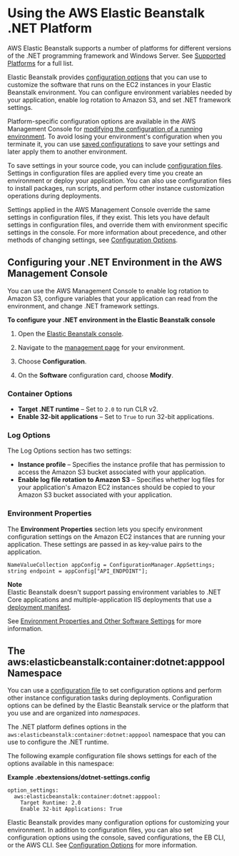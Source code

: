 # Using the AWS Elastic Beanstalk \.NET Platform<a name="create_deploy_NET.container.console"></a>

AWS Elastic Beanstalk supports a number of platforms for different versions of the \.NET programming framework and Windows Server\. See [Supported Platforms](concepts.platforms.md#concepts.platforms.net) for a full list\.

Elastic Beanstalk provides [configuration options](command-options.md) that you can use to customize the software that runs on the EC2 instances in your Elastic Beanstalk environment\. You can configure environment variables needed by your application, enable log rotation to Amazon S3, and set \.NET framework settings\.

Platform\-specific configuration options are available in the AWS Management Console for [modifying the configuration of a running environment](environment-configuration-methods-after.md)\. To avoid losing your environment's configuration when you terminate it, you can use [saved configurations](environment-configuration-savedconfig.md) to save your settings and later apply them to another environment\.

To save settings in your source code, you can include [configuration files](ebextensions.md)\. Settings in configuration files are applied every time you create an environment or deploy your application\. You can also use configuration files to install packages, run scripts, and perform other instance customization operations during deployments\.

Settings applied in the AWS Management Console override the same settings in configuration files, if they exist\. This lets you have default settings in configuration files, and override them with environment specific settings in the console\. For more information about precedence, and other methods of changing settings, see [Configuration Options](command-options.md)\.

## Configuring your \.NET Environment in the AWS Management Console<a name="dotnet-console"></a>

You can use the AWS Management Console to enable log rotation to Amazon S3, configure variables that your application can read from the environment, and change \.NET framework settings\.

**To configure your \.NET environment in the Elastic Beanstalk console**

1. Open the [Elastic Beanstalk console](https://console.aws.amazon.com/elasticbeanstalk)\.

1. Navigate to the [management page](environments-console.md) for your environment\.

1. Choose **Configuration**\.

1. On the **Software** configuration card, choose **Modify**\.

### Container Options<a name="dotnet-console-framework"></a>
+ **Target \.NET runtime** – Set to `2.0` to run CLR v2\.
+ **Enable 32\-bit applications** – Set to `True` to run 32\-bit applications\.

### Log Options<a name="dotnet-console-logs"></a>

The Log Options section has two settings:
+ **Instance profile** – Specifies the instance profile that has permission to access the Amazon S3 bucket associated with your application\.
+ **Enable log file rotation to Amazon S3** – Specifies whether log files for your application's Amazon EC2 instances should be copied to your Amazon S3 bucket associated with your application\.

### Environment Properties<a name="dotnet-console-properties"></a>

The **Environment Properties** section lets you specify environment configuration settings on the Amazon EC2 instances that are running your application\. These settings are passed in as key\-value pairs to the application\.

```
NameValueCollection appConfig = ConfigurationManager.AppSettings;
string endpoint = appConfig["API_ENDPOINT"];
```

**Note**  
Elastic Beanstalk doesn't support passing environment variables to \.NET Core applications and multiple\-application IIS deployments that use a [deployment manifest](dotnet-manifest.md)\.

See [Environment Properties and Other Software Settings](environments-cfg-softwaresettings.md) for more information\.

## The aws:elasticbeanstalk:container:dotnet:apppool Namespace<a name="dotnet-namespaces"></a>

You can use a [configuration file](ebextensions.md) to set configuration options and perform other instance configuration tasks during deployments\. Configuration options can be defined by the Elastic Beanstalk service or the platform that you use and are organized into *namespaces*\.

The \.NET platform defines options in the `aws:elasticbeanstalk:container:dotnet:apppool` namespace that you can use to configure the \.NET runtime\.

The following example configuration file shows settings for each of the options available in this namespace:

**Example \.ebextensions/dotnet\-settings\.config**  

```
option_settings:
  aws:elasticbeanstalk:container:dotnet:apppool:
    Target Runtime: 2.0
    Enable 32-bit Applications: True
```

Elastic Beanstalk provides many configuration options for customizing your environment\. In addition to configuration files, you can also set configuration options using the console, saved configurations, the EB CLI, or the AWS CLI\. See [Configuration Options](command-options.md) for more information\.